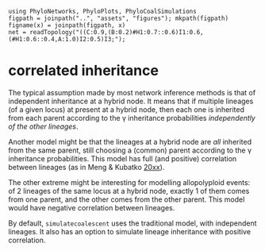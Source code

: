 ```@setup correlated
using PhyloNetworks, PhyloPlots, PhyloCoalSimulations
figpath = joinpath("..", "assets", "figures"); mkpath(figpath)
figname(x) = joinpath(figpath, x)
net = readTopology("((C:0.9,(B:0.2)#H1:0.7::0.6)I1:0.6,(#H1:0.6::0.4,A:1.0)I2:0.5)I3;");
```

# correlated inheritance

The typical assumption made by most network inference methods is that
of independent inheritance at a hybrid node. It means that if multiple
lineages (of a given locus) at present at a hybrid node, then each
one is inherited from each parent according to the γ inheritance probabilities
*independently of the other lineages*.

Another model might be that the lineages at a hybrid node are *all* inherited
from the same parent, still choosing a (common) parent according to the γ
inheritance probabilities. This model has full (and positive) correlation
between lineages (as in Meng & Kubatko [20xx]()).

The other extreme might be interesting for modelling allopolyploid events:
of 2 lineages of the same locus at a hybrid node, exactly 1 of them comes
from one parent, and the other comes from the other parent. This model
would have negative correlation between lineages.

By default, `simulatecoalescent` uses the traditional model, with independent
lineages.
It also has an option to simulate lineage inheritance with positive correlation.
